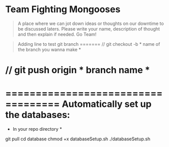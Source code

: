 # Team Fighting Mongooses

> A place where we can jot down ideas or thoughts on our downtime to be discussed laters.
> Please write your name, description of thought and then explain if needed. Go Team!


>Adding line to test git branch
=======
// git checkout -b * name of the branch you wanna make *

// git push origin * branch name *  
=======

===================================
Automatically set up the databases:
===================================

* In your repo directory *
  
git pull
cd database
chmod +x databaseSetup.sh
./databaseSetup.sh


